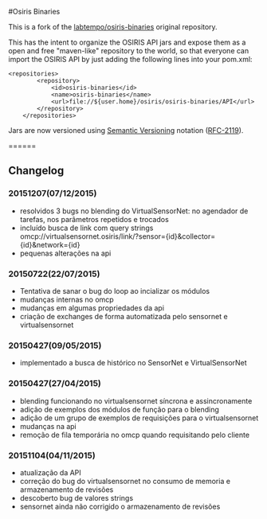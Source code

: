#Osiris Binaries

This is a fork of the [labtempo/osiris-binaries](https://github.com/labtempo/osiris-binaries) original repository.

This has the intent to organize the OSIRIS API jars and expose them as a open and free "maven-like" repository to the world,
so that everyone can import the OSIRIS API by just adding the following lines into your pom.xml:

```
<repositories>
		<repository>
			<id>osiris-binaries</id>
			<name>osiris-binaries</name>
			<url>file://${user.home}/osiris/osiris-binaries/API</url>
		</repository>
	</repositories>
```

Jars are now versioned using [Semantic Versioning](http://semver.org/) notation ([RFC-2119](https://tools.ietf.org/html/rfc2119)).

======

## Changelog

### 20151207(07/12/2015)

- resolvidos 3 bugs no blending do VirtualSensorNet: no agendador de tarefas, nos parâmetros repetidos e trocados
- incluído busca de link com query strings omcp://virtualsensornet.osiris/link/?sensor={id}&collector={id}&network={id}
- pequenas alterações na api 

### 20150722(22/07/2015)

- Tentativa de sanar o bug do loop ao incializar os módulos 
- mudanças internas no omcp
- mudanças em algumas propriedades da api
- criação de exchanges de forma automatizada pelo sensornet e virtualsensornet

### 20150427(09/05/2015)

- implementado a busca de histórico no SensorNet e VirtualSensorNet

### 20150427(27/04/2015)

- blending funcionando no virtualsensornet síncrona e assincronamente
- adição de exemplos dos módulos de função para o blending
- adição de um grupo de exemplos de requisições para o virtualsensornet
- mudanças na api
- remoção de fila temporária no omcp quando requisitando pelo cliente 

### 20151104(04/11/2015)

- atualização da API
- correção do bug do virtualsensornet no consumo de memoria e armazenamento de revisões
- descoberto bug de valores strings
- sensornet ainda não corrigido o armazenamento de revisões